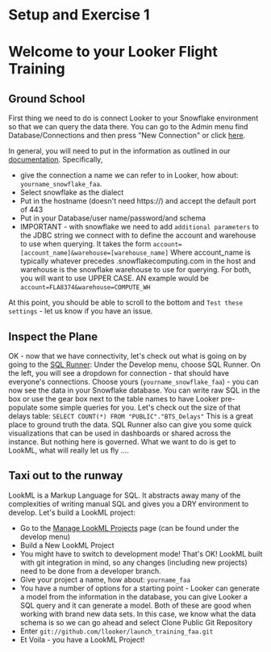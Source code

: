 # Setup and Exercise 1

# Welcome to your Looker Flight Training

## Ground School

First thing we need to do is connect Looker to your Snowflake environment so that we can query the data there.
You can go to the Admin menu find Database/Connections and then press "New Connection" or click [here](https://launchtraining.looker.com/admin/connections/new).

In general, you will need to put in the information as outlined in our [documentation](https://docs.looker.com/setup-and-management/database-config/snowflake#adding_the_connection).
Specifically,
- give the connection a name we can refer to in Looker, how about: `yourname_snowflake_faa`.
- Select snowflake as the dialect
- Put in the hostname (doesn't need https://) and accept the default port of 443
- Put in your Database/user name/password/and schema
- IMPORTANT - with snowflake we need to add `additional parameters` to the JDBC string we connect with to define the account and warehouse to use when querying.  It takes the form `account=[account_name]&warehouse=[warehouse_name]` Where account_name is typically whatever precedes .snowflakecomputing.com in the host and warehouse is the snowflake warehouse to use for querying.  For both, you will want to use UPPER CASE.  AN example would be `account=FLA8374&warehouse=COMPUTE_WH`

At this point, you should be able to scroll to the bottom and `Test these settings` - let us know if you have an issue.

## Inspect the Plane

OK - now that we have connectivity, let's check out what is going on by going to the [SQL Runner](https://launchtraining.looker.com/sql): Under the Develop menu, choose SQL Runner.  On the left, you will see a dropdown for connection - that should have everyone's connections.  Choose yours (`yourname_snowflake_faa`) - you can now see the data in your Snowflake database.  You can write raw SQL in the box or use the gear box next to the table names to have Looker pre-populate some simple queries for you.  Let's check out the size of that delays table:
`SELECT COUNT(*) FROM "PUBLIC"."BTS_Delays"`  This is a great place to ground truth the data.  SQL Runner also can give you some quick visualizations that can be used in dashboards or shared across the instance.  But nothing here is governed.  What we want to do is get to LookML, what will really let us fly ....

## Taxi out to the runway

LookML is a Markup Language for SQL.  It abstracts away many of the complexities of writing manual SQL and gives you a DRY environment to develop.  Let's build a LookML project:
- Go to the [Manage LookML Projects](https://launchtraining.looker.com/projects) page (can be found under the develop menu)
- Build a New LookML Project
- You might have to switch to development mode!  That's OK! LookML built with git integration in mind, so any changes (including new projects) need to be done from a developer branch.
- Give your project a name, how about: `yourname_faa`
- You have a number of options for a starting point - Looker can generate a model from the information in the database, you can give Looker a SQL query and it can generate a model.  Both of these are good when working with brand new data sets.  In this case, we know what the data schema is so we can go ahead and select Clone Public Git Repository
- Enter `git://github.com/llooker/launch_training_faa.git`
- Et Voila - you have a LookML Project!
